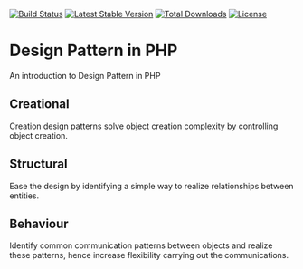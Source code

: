 [![Build Status](https://travis-ci.org/nasrulhazim/design-pattern.svg?branch=master)](https://travis-ci.org/nasrulhazim/design-pattern) [![Latest Stable Version](https://poser.pugx.org/nasrulhazim/design-pattern/v/stable)](https://packagist.org/packages/nasrulhazim/design-pattern) [![Total Downloads](https://poser.pugx.org/nasrulhazim/design-pattern/downloads)](https://packagist.org/packages/nasrulhazim/design-pattern) [![License](https://poser.pugx.org/nasrulhazim/design-pattern/license)](https://packagist.org/packages/nasrulhazim/design-pattern)

# Design Pattern in PHP 

An introduction to Design Pattern in PHP

## Creational

Creation design patterns solve object creation complexity by controlling object creation.

## Structural

Ease the design by identifying a simple way to realize relationships between entities.

## Behaviour

Identify common communication patterns
between objects and realize these patterns, hence increase flexibility carrying out the communications.